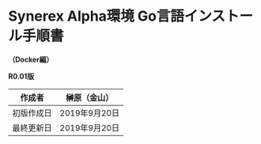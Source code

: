# Synerex Alpha環境 Go言語インストール手順書

 **（Docker編）**

 **R0.01版**


| 作成者     | 榊原（金山）  |
| ---------- | ------------- |
| 初版作成日 | 2019年9月20日 |
| 最終更新日 | 2019年9月20日 |


